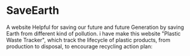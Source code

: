 # SaveEarth
A website Helpful for saving our future and future Generation by saving Earth from different kind of pollution. i have make this website  "Plastic Waste Tracker", which track the lifecycle of plastic products, from production to disposal, to encourage recycling action plan:
